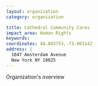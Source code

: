 ```yaml
---
layout: organization
category: organization

title: Cathedral Community Cares
impact_area: Human Rights
keywords: 
coordinates: 40.803753,-73.963142
address: |
  1047 Amsterdam Avenue
  New York NY 10025
---
```

Organization's overview
